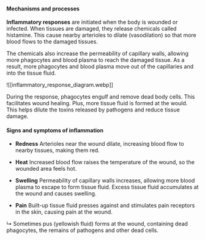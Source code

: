 #### Mechanisms and processes
**Inflammatory responses** are initiated when the body is wounded or infected. When tissues are damaged, they release chemicals called histamine. This cause nearby arterioles to dilate (vasodilation) so that more blood flows to the damaged tissues.

The chemicals also increase the permeability of capillary walls, allowing more phagocytes and blood plasma to reach the damaged tissue. As a result, more phagocytes and blood plasma move out of the capillaries and into the tissue fluid.

![[inflammatory_response_diagram.webp]]

During the response, phagocytes engulf and remove dead body cells. This facilitates wound healing. Plus, more tissue fluid is formed at the would. This helps dilute the toxins released by pathogens and reduce tissue damage.

#### Signs and symptoms of inflammation

- **Redness**
  Arterioles near the wound dilate, increasing blood flow to nearby tissues, making them red.

- **Heat**
  Increased blood flow raises the temperature of the wound, so the wounded area feels hot.

- **Swelling**
  Permeability of capillary walls increases, allowing more blood plasma to escape to form tissue fluid. Excess tissue fluid accumulates at the wound and causes swelling.

- **Pain**
  Built-up tissue fluid presses against and stimulates pain receptors in the skin, causing pain at the wound.

↳ Sometimes pus (yellowish fluid) forms at the wound, containing dead phagocytes, the remains of pathogens and other dead cells.
